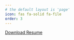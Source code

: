 ```yaml
---
# the default layout is 'page'
icon: fas fa-solid fa-file
order: 3
---
```


<a href="/assets/documents/Lofing-Judith-Annette-Resume-07-2024.pdf" target="blank"> Download Resume </a>

<object data="/assets/documents/Lofing-Judith-Annette-Resume-07-2024.pdf" width="600" height="600" type='application/pdf'></object>

